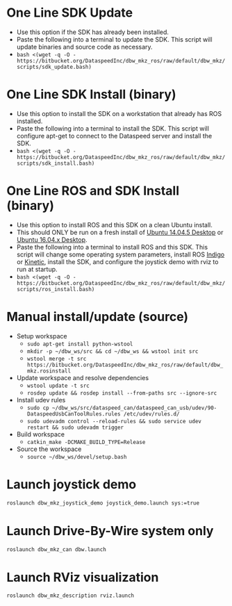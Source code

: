# One Line SDK Update

* Use this option if the SDK has already been installed.
* Paste the following into a terminal to update the SDK. This script will update binaries and source code as necessary.
* ```bash <(wget -q -O - https://bitbucket.org/DataspeedInc/dbw_mkz_ros/raw/default/dbw_mkz/scripts/sdk_update.bash)```

# One Line SDK Install (binary)

* Use this option to install the SDK on a workstation that already has ROS installed.
* Paste the following into a terminal to install the SDK. This script will configure apt-get to connect to the Dataspeed server and install the SDK.
* ```bash <(wget -q -O - https://bitbucket.org/DataspeedInc/dbw_mkz_ros/raw/default/dbw_mkz/scripts/sdk_install.bash)```

# One Line ROS and SDK Install (binary)

* Use this option to install ROS and this SDK on a clean Ubuntu install.
* This should ONLY be run on a fresh install of [Ubuntu 14.04.5 Desktop](http://releases.ubuntu.com/14.04/ubuntu-14.04.5-desktop-amd64.iso) or [Ubuntu 16.04.x Desktop](http://releases.ubuntu.com/16.04/ubuntu-16.04.1-desktop-amd64.iso).
* Paste the following into a terminal to install ROS and this SDK. This script will change some operating system parameters, install ROS [Indigo](http://wiki.ros.org/indigo/Installation/Ubuntu) or [Kinetic](http://wiki.ros.org/kinetic/Installation/Ubuntu), install the SDK, and configure the joystick demo with rviz to run at startup.
* ```bash <(wget -q -O - https://bitbucket.org/DataspeedInc/dbw_mkz_ros/raw/default/dbw_mkz/scripts/ros_install.bash)```

# Manual install/update (source)

* Setup workspace
    * ```sudo apt-get install python-wstool```
    * ```mkdir -p ~/dbw_ws/src && cd ~/dbw_ws && wstool init src```
    * ```wstool merge -t src https://bitbucket.org/DataspeedInc/dbw_mkz_ros/raw/default/dbw_mkz.rosinstall```
* Update workspace and resolve dependencies
    * ```wstool update -t src```
    * ```rosdep update && rosdep install --from-paths src --ignore-src```
* Install udev rules
    * ```sudo cp ~/dbw_ws/src/dataspeed_can/dataspeed_can_usb/udev/90-DataspeedUsbCanToolRules.rules /etc/udev/rules.d/```
    * ```sudo udevadm control --reload-rules && sudo service udev restart && sudo udevadm trigger```
* Build workspace
    * ```catkin_make -DCMAKE_BUILD_TYPE=Release```
* Source the workspace
    * ```source ~/dbw_ws/devel/setup.bash```

# Launch joystick demo
```bash
roslaunch dbw_mkz_joystick_demo joystick_demo.launch sys:=true
```

# Launch Drive-By-Wire system only
```bash
roslaunch dbw_mkz_can dbw.launch
```

# Launch RViz visualization
```bash
roslaunch dbw_mkz_description rviz.launch
```
